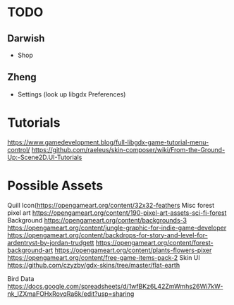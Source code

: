 # TODO
## Darwish
- Shop
## Zheng
- Settings (look up libgdx Preferences)

# Tutorials
https://www.gamedevelopment.blog/full-libgdx-game-tutorial-menu-control/
https://github.com/raeleus/skin-composer/wiki/From-the-Ground-Up:-Scene2D.UI-Tutorials

# Possible Assets
Quill Icon(https://opengameart.org/content/32x32-feathers
Misc forest pixel art https://opengameart.org/content/190-pixel-art-assets-sci-fi-forest
Background https://opengameart.org/content/backgrounds-3 
https://opengameart.org/content/jungle-graphic-for-indie-game-developer
https://opengameart.org/content/backdrops-for-story-and-level-for-ardentryst-by-jordan-trudgett
https://opengameart.org/content/forest-background-art
https://opengameart.org/content/plants-flowers-pixer
https://opengameart.org/content/free-game-items-pack-2
Skin UI https://github.com/czyzby/gdx-skins/tree/master/flat-earth


Bird Data https://docs.google.com/spreadsheets/d/1wfBKz6L42ZmWmhs26Wi7kW-nk_lZXmaFOHxRovqRa6k/edit?usp=sharing
